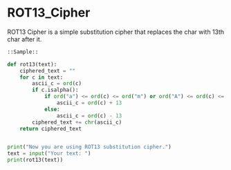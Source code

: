 # ROT13_Cipher

ROT13 Cipher is a simple substitution cipher that replaces the char with 13th char after it.<br>

```diff
::Sample::
```



```py
def rot13(text):
    ciphered_text = ""
    for c in text:
        ascii_c = ord(c)
        if c.isalpha():
            if ord("a") <= ord(c) <= ord("m") or ord("A") <= ord(c) <= ord("M"):
                ascii_c = ord(c) + 13
            else:
                ascii_c = ord(c) - 13
        ciphered_text += chr(ascii_c)
    return ciphered_text


print("Now you are using ROT13 substitution cipher.")
text = input("Your text: ")
print(rot13(text))


```

